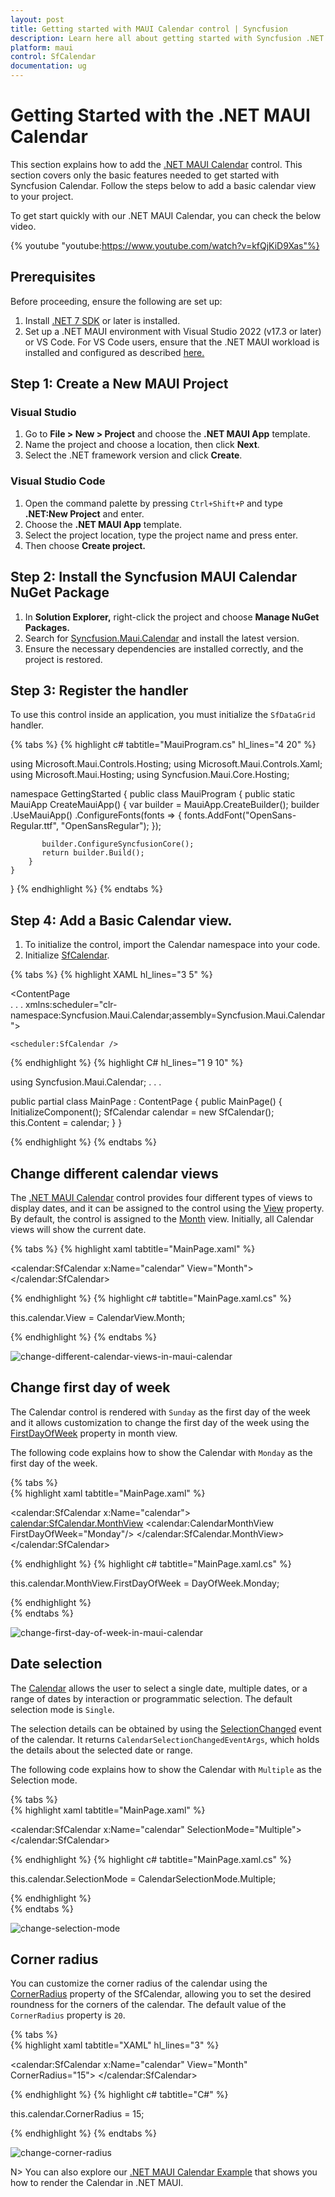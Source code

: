 ```yaml
---
layout: post
title: Getting started with MAUI Calendar control | Syncfusion
description: Learn here all about getting started with Syncfusion .NET MAUI Calendar (SfCalendar) control and its basic features.
platform: maui
control: SfCalendar
documentation: ug
---
```


# Getting Started with the .NET MAUI Calendar

This section explains how to add the [.NET MAUI Calendar](https://www.syncfusion.com/maui-controls/maui-calendar) control. This section covers only the basic features needed to get started with Syncfusion Calendar. Follow the steps below to add a basic calendar view to your project.

To get start quickly with our .NET MAUI Calendar, you can check the below video.

{% youtube
"youtube:https://www.youtube.com/watch?v=kfQjKiD9Xas"%}

## Prerequisites

Before proceeding, ensure the following are set up:
1. Install [.NET 7 SDK](https://dotnet.microsoft.com/en-us/download/dotnet/7.0) or later is installed.
2. Set up a .NET MAUI environment with Visual Studio 2022 (v17.3 or later) or VS Code. For VS Code users, ensure that the .NET MAUI workload is installed and configured as described [here.](https://learn.microsoft.com/en-us/dotnet/maui/get-started/installation?view=net-maui-8.0&tabs=visual-studio-code)

## Step 1: Create a New MAUI Project

### Visual Studio

1. Go to **File > New > Project** and choose the **.NET MAUI App** template.
2. Name the project and choose a location, then click **Next**.
3. Select the .NET framework version and click **Create**.

### Visual Studio Code

1. Open the command palette by pressing `Ctrl+Shift+P` and type **.NET:New Project** and enter.
2. Choose the **.NET MAUI App** template.
3. Select the project location, type the project name and press enter.
4. Then choose **Create project.**

## Step 2: Install the Syncfusion MAUI Calendar NuGet Package

1. In **Solution Explorer,** right-click the project and choose **Manage NuGet Packages.**
2. Search for [Syncfusion.Maui.Calendar](https://www.nuget.org/packages/Syncfusion.Maui.Calendar/) and install the latest version.
3. Ensure the necessary dependencies are installed correctly, and the project is restored.

## Step 3: Register the handler

To use this control inside an application, you must initialize the `SfDataGrid` handler.

{% tabs %}
{% highlight c# tabtitle="MauiProgram.cs" hl_lines="4 20" %}

using Microsoft.Maui.Controls.Hosting;
using Microsoft.Maui.Controls.Xaml;
using Microsoft.Maui.Hosting;
using Syncfusion.Maui.Core.Hosting;

namespace GettingStarted
{
    public class MauiProgram 
    {
        public static MauiApp CreateMauiApp()
        {
            var builder = MauiApp.CreateBuilder();
            builder
                .UseMauiApp<App>()
                .ConfigureFonts(fonts =>
                {
                    fonts.AddFont("OpenSans-Regular.ttf", "OpenSansRegular");
                });

           builder.ConfigureSyncfusionCore();
           return builder.Build();
        }
    }
}
{% endhighlight %} 
{% endtabs %}

## Step 4: Add a Basic Calendar view.

1. To initialize the control, import the Calendar namespace into your code.
2. Initialize [SfCalendar](https://help.syncfusion.com/cr/maui/Syncfusion.Maui.Calendar.SfCalendar.html).

{% tabs %}
{% highlight XAML hl_lines="3 5" %}

<ContentPage   
    . . .
    xmlns:scheduler="clr-namespace:Syncfusion.Maui.Calendar;assembly=Syncfusion.Maui.Calendar">

    <scheduler:SfCalendar />
</ContentPage>

{% endhighlight %}
{% highlight C# hl_lines="1 9 10" %}

using Syncfusion.Maui.Calendar;
. . .

public partial class MainPage : ContentPage
{
    public MainPage()
    {
        InitializeComponent();
        SfCalendar calendar = new SfCalendar();
        this.Content = calendar;
    }
}

{% endhighlight %}
{% endtabs %}


## Change different calendar views

The [.NET MAUI Calendar](https://help.syncfusion.com/cr/maui/Syncfusion.Maui.Calendar.SfCalendar.html) control provides four different types of views to display dates, and it can be assigned to the control using the [View](https://help.syncfusion.com/cr/maui/Syncfusion.Maui.Calendar.SfCalendar.html#Syncfusion_Maui_Calendar_SfCalendar_View) property. By default, the control is assigned to the [Month](https://help.syncfusion.com/cr/maui/Syncfusion.Maui.Calendar.CalendarView.html#Syncfusion_Maui_Calendar_CalendarView_Month) view. Initially, all Calendar views will show the current date.

{% tabs %}
{% highlight xaml tabtitle="MainPage.xaml" %}

<calendar:SfCalendar  x:Name="calendar" 
                        View="Month">
</calendar:SfCalendar>

{% endhighlight %}
{% highlight c# tabtitle="MainPage.xaml.cs" %}

this.calendar.View = CalendarView.Month;

{% endhighlight %}
{% endtabs %}

![change-different-calendar-views-in-maui-calendar](images/getting-started/maui-calendar-month-view.png)

## Change first day of week

The Calendar control is rendered with `Sunday` as the first day of the week and it allows customization to change the first day of the week using the [FirstDayOfWeek](https://help.syncfusion.com/cr/maui/Syncfusion.Maui.Calendar.CalendarMonthView.html#Syncfusion_Maui_Calendar_CalendarMonthView_FirstDayOfWeek) property in month view.

The following code explains how to show the Calendar with `Monday` as the first day of the week.

{% tabs %}  
{% highlight xaml tabtitle="MainPage.xaml" %}

<calendar:SfCalendar x:Name="calendar">
    <calendar:SfCalendar.MonthView>
        <calendar:CalendarMonthView FirstDayOfWeek="Monday"/>
    </calendar:SfCalendar.MonthView>
 </calendar:SfCalendar>

{% endhighlight %}
{% highlight c# tabtitle="MainPage.xaml.cs" %}

this.calendar.MonthView.FirstDayOfWeek = DayOfWeek.Monday;

{% endhighlight %}  
{% endtabs %}

![change-first-day-of-week-in-maui-calendar](images/getting-started/maui-calendar-first-day-of-week.png)

## Date selection

The [Calendar](https://help.syncfusion.com/cr/maui/Syncfusion.Maui.Calendar.SfCalendar.html) allows the user to select a single date, multiple dates, or a range of dates by interaction or programmatic selection. The default selection mode is `Single`.

The selection details can be obtained by using the [SelectionChanged](https://help.syncfusion.com/cr/maui/Syncfusion.Maui.Calendar.SfCalendar.html#Syncfusion_Maui_Calendar_SfCalendar_SelectionChanged) event of the calendar. It returns `CalendarSelectionChangedEventArgs`, which holds the details about the selected date or range.

The following code explains how to show the Calendar with `Multiple` as the Selection mode.

{% tabs %}  
{% highlight xaml tabtitle="MainPage.xaml" %}

<calendar:SfCalendar  x:Name="calendar" 
                      SelectionMode="Multiple">
</calendar:SfCalendar>

{% endhighlight %}
{% highlight c# tabtitle="MainPage.xaml.cs" %}

this.calendar.SelectionMode = CalendarSelectionMode.Multiple;

{% endhighlight %}  
{% endtabs %}

![change-selection-mode](images/getting-started/maui-calendar-multiple-selection.png)

## Corner radius

You can customize the corner radius of the calendar using the [CornerRadius](https://help.syncfusion.com/cr/maui/Syncfusion.Maui.Calendar.SfCalendar.html#Syncfusion_Maui_Calendar_SfCalendar_CornerRadius) property of the SfCalendar, allowing you to set the desired roundness for the corners of the calendar. The default value of the `CornerRadius` property is `20`.

{% tabs %}  
{% highlight xaml tabtitle="XAML" hl_lines="3" %}

<calendar:SfCalendar x:Name="calendar" 
                     View="Month"
                     CornerRadius="15">
 </calendar:SfCalendar>

{% endhighlight %}
{% highlight c# tabtitle="C#" %}

this.calendar.CornerRadius = 15;

{% endhighlight %}
{% endtabs %}

![change-corner-radius](images/getting-started/maui-calendar-corner-radius.png)

N> You can also explore our [.NET MAUI Calendar Example](https://github.com/syncfusion/maui-demos/tree/master/MAUI/Calendar) that shows you how to render the Calendar in .NET MAUI.